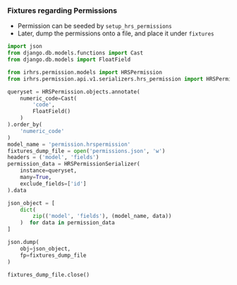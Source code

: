 ### Fixtures regarding Permissions
* Permission can be seeded by `setup_hrs_permissions`
* Later, dump the permissions onto a file, and place it under `fixtures`

```python
import json
from django.db.models.functions import Cast
from django.db.models import FloatField

from irhrs.permission.models import HRSPermission
from irhrs.permission.api.v1.serializers.hrs_permission import HRSPermissionSerializer

queryset = HRSPermission.objects.annotate(
    numeric_code=Cast(
        'code',
        FloatField()
    )
).order_by(
    'numeric_code'
)
model_name = 'permission.hrspermission'
fixtures_dump_file = open('permissions.json', 'w')
headers = ('model', 'fields')
permission_data = HRSPermissionSerializer(
    instance=queryset,
    many=True,
    exclude_fields=['id']
).data

json_object = [
    dict(
        zip(('model', 'fields'), (model_name, data))
    )  for data in permission_data
]

json.dump(
    obj=json_object,
    fp=fixtures_dump_file
)

fixtures_dump_file.close()
```
